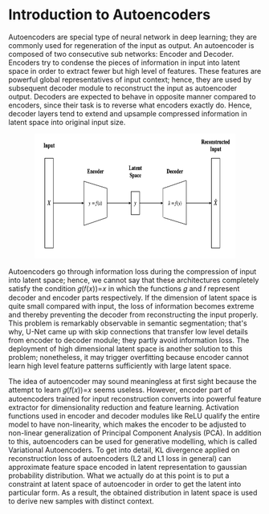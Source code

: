 # Introduction to Autoencoders

Autoencoders are special type of neural network in deep learning; they are commonly used for regeneration of the input as output. An autoencoder is 
composed of two consecutive sub networks: Encoder and Decoder. Encoders try to condense the pieces of information in input into latent space in order to 
extract fewer but high level of features. These features are powerful global representatives of input context; hence, they are used by subsequent decoder
module to reconstruct the input as autoencoder output. Decoders are expected to behave in opposite manner compared to encoders, since their task is to 
reverse what encoders exactly do. Hence, decoder layers tend to extend and upsample compressed information in latent space into original input size.

<p align="center">
  <img src="https://github.com/GoktugGuvercin/Flax-Tutorials/blob/main/Image%20Denoising%20with%20Autoencoders/images/Autoencoder.png", width=400, height=250 />
</p>

Autoencoders go through information loss during the compression of input into latent space; hence, we cannot say that these architectures completely 
satisfy the condition  𝑔(𝑓(𝑥))=𝑥 in which the functions 𝑔 and 𝑓 represent decoder and encoder parts respectively. If the dimension of latent space is quite 
small compared with input, the loss of information becomes extreme and thereby preventing the decoder from reconstructing the input properly. This problem 
is remarkably observable in semantic segmentation; that's why, U-Net came up with skip connections that transfer low level details from encoder to decoder 
module; they partly avoid information loss. The deployment of high dimensional latent space is another solution to this problem; nonetheless, it may trigger overfitting because encoder cannot learn high level feature patterns sufficiently with large latent space.

The idea of autoencoder may sound meaningless at first sight because the attempt to learn  𝑔(𝑓(𝑥))=𝑥 seems useless. However, encoder part of autoencoders 
trained for input reconstruction converts into powerful feature extractor for dimensionality reduction and feature learning. Activation functions used in 
encoder and decoder modules like ReLU qualify the entire model to have non-linearity, which makes the encoder to be adjusted to non-linear generalization 
of Principal Component Analysis (PCA). In addition to this, autoencoders can be used for generative modelling, which is called Variational Autoencoders. 
To get into detail, KL divergence applied on reconstruction loss of autoencoders (L2 and L1 loss in general) can approximate feature space encoded in 
latent representation to gaussian probability distribution. What we actually do at this point is to put a constraint at latent space of autoencoder in 
order to get the latent into particular form. As a result, the obtained distribution in latent space is used to derive new samples with distinct context.
